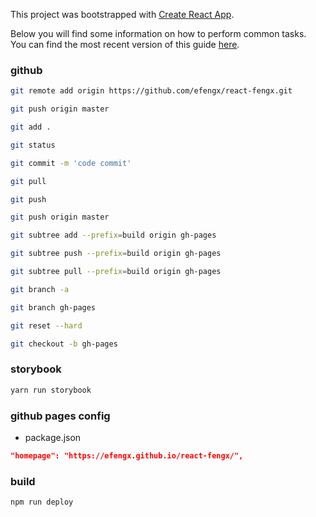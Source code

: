 This project was bootstrapped with [Create React App](https://github.com/facebookincubator/create-react-app).

Below you will find some information on how to perform common tasks.<br>
You can find the most recent version of this guide [here](https://github.com/facebookincubator/create-react-app/blob/master/packages/react-scripts/template/README.md).

### github
```bash
git remote add origin https://github.com/efengx/react-fengx.git

git push origin master

git add .

git status

git commit -m 'code commit'

git pull

git push

git push origin master

git subtree add --prefix=build origin gh-pages

git subtree push --prefix=build origin gh-pages

git subtree pull --prefix=build origin gh-pages

git branch -a

git branch gh-pages

git reset --hard

git checkout -b gh-pages
```

### storybook
```bash
yarn run storybook
```


### github pages config
- package.json
```json
"homepage": "https://efengx.github.io/react-fengx/",
```

### build
```bash
npm run deploy
```
